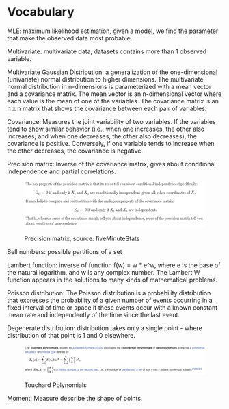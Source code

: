 # Vocabulary

MLE: maximum likelihood estimation, given a model, we find the parameter that make the observed data most probable.

Multivariate: multivariate data, datasets contains more than 1 observed variable.

Multivariate Gaussian Distribution: a generalization of the one-dimensional (univariate) normal distribution to higher dimensions. The multivariate normal distribution in n-dimensions is parameterized with a mean vector and a covariance matrix. The mean vector is an n-dimensional vector where each value is the mean of one of the variables. The covariance matrix is an n x n matrix that shows the covariance between each pair of variables.

Covariance: Measures the joint variability of two variables. If the variables tend to show similar behavior (i.e., when one increases, the other also increases, and when one decreases, the other also decreases), the covariance is positive. Conversely, if one variable tends to increase when the other decreases, the covariance is negative.

Precision matrix: Inverse of the covariance matrix, gives about conditional independence and partial correlations.

<figure><img src="../.gitbook/assets/image (8) (1).png" alt=""><figcaption><p>Precision matrix, source: fiveMinuteStats</p></figcaption></figure>

Bell numbers: possible partitions of a set

Lambert function: inverse of function f(w) = w \* e^w, where e is the base of the natural logarithm, and w is any complex number. The Lambert W function appears in the solutions to many kinds of mathematical problems.

Poisson distribution: The Poisson distribution is a probability distribution that expresses the probability of a given number of events occurring in a fixed interval of time or space if these events occur with a known constant mean rate and independently of the time since the last event.

Degenerate distribution: distribution takes only a single point - where distribution of that point is 1 and 0 elsewhere.

<figure><img src="../.gitbook/assets/image.png" alt=""><figcaption><p>Touchard Polynomials</p></figcaption></figure>

Moment: Measure describe the shape of points.
